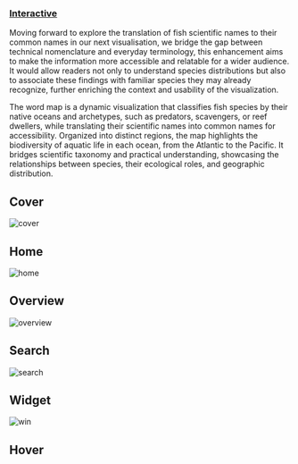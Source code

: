 ### [Interactive](https://jjeeong17.github.io/ex3_final)
Moving forward to explore the translation of fish scientific names to their common names in our next visualisation, we bridge the gap between technical nomenclature and everyday terminology, this enhancement aims to make the information more accessible and relatable for a wider audience. It would allow readers not only to understand species distributions but also to associate these findings with familiar species they may already recognize, further enriching the context and usability of the visualization.

The word map is a dynamic visualization that classifies fish species by their native oceans and archetypes, such as predators, scavengers, or reef dwellers, while translating their scientific names into common names for accessibility. Organized into distinct regions, the map highlights the biodiversity of aquatic life in each ocean, from the Atlantic to the Pacific. It bridges scientific taxonomy and practical understanding, showcasing the relationships between species, their ecological roles, and geographic distribution.

## Cover
![cover](https://github.com/user-attachments/assets/c630653f-80e0-46d9-8833-c19039efebbd)

## Home
![home](https://github.com/user-attachments/assets/5d38651f-f957-48ef-8c4a-82144bb391b4)

## Overview
![overview](https://github.com/user-attachments/assets/4b7d6c0a-4495-4bc0-a9c1-a4569e9d63e6)

## Search
![search](https://github.com/user-attachments/assets/cb2e20bd-a681-49e5-a9d5-a7199342f29b)

## Widget
![win](https://github.com/user-attachments/assets/4aac1766-9bef-43c9-a3e0-d7dcdd3faadb)

## Hover
